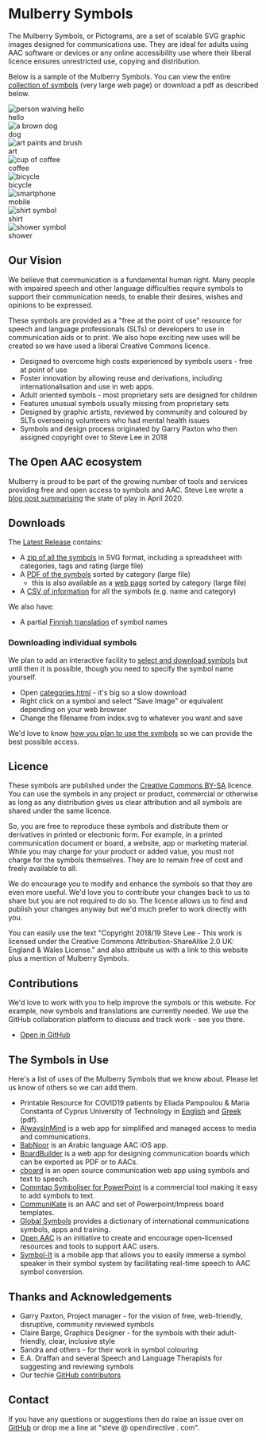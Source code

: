 # Mulberry Symbols

The Mulberry Symbols, or Pictograms, are a set of scalable SVG graphic images designed for communications use. They are ideal for adults using AAC software or devices or any online accessibility use where their liberal licence ensures unrestricted use, copying and distribution.

Below is a sample of the Mulberry Symbols. You can view the entire [collection of symbols](https://github.com/mulberrysymbols/mulberry-symbols/releases/latest/download/categories.html) (very large web page) or download a pdf as described below.

<!-- markdownlint-disable MD033 -->
<div class="container">
  
  <div class="icon">
    <img
      class="icon__svg"
      src="/assets/examples/hello.svg"
      alt="person waiving hello"
    />
    <div class="icon__title">hello</div>
  </div>

  <div class="icon">
    <img
      class="icon__svg"
      src="/assets/examples/dog.svg"
      alt="a brown dog"
    />
    <div class="icon__title">dog</div>
  </div>

  <div class="icon">
    <img
      class="icon__svg"
      src="/assets/examples/art.svg"
      alt="art paints and brush"
    />
    <div class="icon__title">art</div>
  </div>

  <div class="icon">
    <img
      class="icon__svg"
      src="/assets/examples/coffee.svg"
      alt="cup of coffee"
    />
    <div class="icon__title">coffee</div>
  </div>

  <div class="icon">
    <img
      class="icon__svg"
      src="/assets/examples/bicycle.svg"
      alt="bicycle"
    />
    <div class="icon__title">bicycle</div>
  </div>

  <div class="icon">
    <img
      class="icon__svg"
      src="/assets/examples/iPhone.svg"
      alt="smartphone"
    />
    <div class="icon__title">mobile</div>
  </div>

  <div class="icon">
    <img
      class="icon__svg"
      src="/assets/examples/shirt.svg"
      alt="shirt symbol"
    />
    <div class="icon__title">shirt</div>
  </div>

  <div class="icon">
    <img
      class="icon__svg"
      src="/assets/examples/shower.svg"
      alt="shower symbol"
    />
    <div class="icon__title">shower</div>
  </div>

</div>
<!-- markdownlint-enable MD033 -->

## Our Vision

We believe that communication is a fundamental human right. Many people with impaired speech and other language difficulties require symbols to support their communication needs, to enable their desires, wishes and opinions to be expressed.

These symbols are provided as a "free at the point of use" resource for speech and language professionals (SLTs) or developers to use in communication aids or to print. We also hope exciting new uses will be created so we have used a liberal Creative Commons licence.

- Designed to overcome high costs experienced by symbols users - free at point of use
- Foster innovation by allowing reuse and derivations, including internationalisation and use in web apps.
- Adult oriented symbols - most proprietary sets are designed for children
- Features unusual symbols usually missing from proprietary sets
- Designed by graphic artists, reviewed by community and coloured by SLTs overseeing volunteers who had mental health issues
- Symbols and design process originated by Garry Paxton who then assigned copyright over to Steve Lee in 2018

## The Open AAC ecosystem

Mulberry is proud to be part of the growing number of tools and services providing free and open access to symbols and AAC. Steve Lee wrote a [blog post summarising](https://opendirective.net/2020/04/17/the-open-communication-symbols-ecosystem/) the state of play in April 2020.

## Downloads

The [Latest Release](https://github.com/mulberrysymbols/mulberry-symbols/releases/latest) contains:

- A [zip of all the symbols](https://github.com/mulberrysymbols/mulberry-symbols/releases/latest/download/mulberry-symbols.zip) in SVG format, including a spreadsheet with categories, tags and rating (large file)
- A [PDF of the symbols](https://github.com/mulberrysymbols/mulberry-symbols/releases/latest/download/categories.pdf) sorted by category (large file)
  - this is also available as a [web page](https://github.com/mulberrysymbols/mulberry-symbols/releases/latest/download/categories.html) sorted by category (large file)
- A [CSV of information](https://github.com/mulberrysymbols/mulberry-symbols/releases/latest/download/symbol-info.csv) for all the symbols (e.g. name and category)

We also have:

- A partial <a href="https://raw.githubusercontent.com/mulberrysymbols/mulberry-symbols/master/FinnishSymbolNames.csv" download>Finnish translation</a> of symbol names

### Downloading individual symbols

We plan to add an interactive facility to [select and download symbols](https://github.com/mulberrysymbols/mulberry-symbols/issues/31) but until then it is possible, though you need to specify the symbol name yourself.

- Open [categories.html](https://github.com/mulberrysymbols/mulberry-symbols/releases/latest/download/categories.html) - it's big so a slow download
- Right click on a symbol and select "Save Image" or equivalent depending on your web browser
- Change the filename from index.svg to whatever you want and save

We'd love to know [how you plan to use the symbols](https://github.com/mulberrysymbols/mulberry-symbols/issues/36) so we can provide the best possible access.

## Licence

These symbols are published under the [Creative Commons BY-SA](https://creativecommons.org/licenses/by-sa/4.0/) licence. You can use the symbols in any project or product, commercial or otherwise as long as any distribution gives us clear attribution and all symbols are shared under the same licence.

So, you are free to reproduce these symbols and distribute them or derivatives in printed or electronic form. For example, in a printed communication document or board, a website, app or marketing material. While you may charge for your product or added value, you must not charge for the symbols themselves. They are to remain free of cost and freely available to all.

We do encourage you to modify and enhance the symbols so that they are even more useful. We'd love you to contribute your changes back to us to share but you are not required to do so. The licence allows us to find and publish your changes anyway but we'd much prefer to work directly with you.

You can easily use the text "Copyright 2018/19 Steve Lee - This work is licensed under the Creative Commons Attribution-ShareAlike 2.0 UK: England & Wales License." and also attribute us with a link to this website plus a mention of Mulberry Symbols.

## Contributions

We'd love to work with you to help improve the symbols or this website. For example, new symbols and translations are currently needed. 
We use the GitHub collaboration platform to discuss and track work - see you there.

- [Open in GitHub](https://github.com/mulberrysymbols/mulberry-symbols)

## The Symbols in Use

Here's a list of uses of the Mulberry Symbols that we know about. Please let us know of others so we can add them.

- Printable Resource for COVID19 patients by Eliada Pampoulou &amp; Maria Constanta of Cyprus University of Technology in [English](/assets/COVID19/Covid-19_AAC-EN.pdf) and [Greek](/assets/COVID19/Covid-19_AAC-EL.pdf) (pdf).
- [AlwaysInMind](https://alwaysinmind.info) is a web app for simplified and managed access to media and communications.
- [BabNoor](https://babnoor.com) is an Arabic language AAC iOS app.
- [BoardBuilder](https://globalsymbols.com/boardbuilder) is a web app for designing communication boards which can be exported as PDF or to AACs.
- [cboard](https://www.cboard.io/) is an open source communication web app using symbols and text to speech.
- [Commtap Symboliser for PowerPoint](https://symboliser.commtap.org/) is a commercial tool making it easy to add symbols to text.
- [CommuniKate](http://communikate.equalitytime.co.uk/) is an AAC and set of Powerpoint/Impress board templates.
- [Global Symbols](https://globalsymbols.com) provides a dictionary of international communications symbols, apps and training.
- [Open AAC](https://www.openaac.org/) is an initiative to create and encourage open-licensed resources and tools to support AAC users.
- [Symbol-It](https://symbolspeak.co/) is a mobile app that allows you to easily immerse a symbol speaker in their symbol system by facilitating real-time speech to AAC symbol conversion.

## Thanks and Acknowledgements

- Garry Paxton, Project manager - for the vision of free, web-friendly, disruptive, community reviewed symbols
- Claire Barge, Graphics Designer - for the symbols with their adult-friendly, clear, inclusive style
- Sandra and others - for their work in symbol colouring
- E.A. Draffan and several Speech and Language Therapists for suggesting and reviewing symbols
- Our techie [GitHub contributors](https://github.com/gavinhenderson/mulberry-symbols/graphs/contributors)

## Contact

If you have any questions or suggestions then do raise an issue over on [GitHub](https://github.com/mulberrysymbols/mulberry-symbols) or drop me a line at "steve @ opendirective . com".
